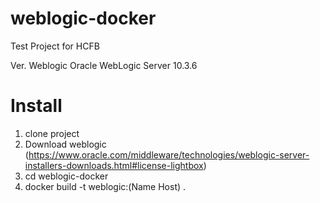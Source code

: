 # weblogic-docker
Test Project for HCFB 

Ver. Weblogic Oracle WebLogic Server 10.3.6

# Install
1) clone project 
2) Download weblogic (https://www.oracle.com/middleware/technologies/weblogic-server-installers-downloads.html#license-lightbox)
3) cd weblogic-docker
4) docker build -t weblogic:(Name Host) . 
